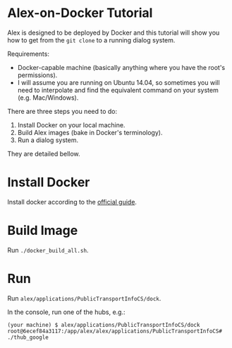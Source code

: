 Alex-on-Docker Tutorial
=======================

Alex is designed to be deployed by Docker and this tutorial will show you how to get from the ``git clone`` to a running dialog system.

Requirements:
  * Docker-capable machine (basically anything where you have the root's permissions).
  * I will assume you are running on Ubuntu 14.04, so sometimes you will need to interpolate and find the equivalent command on your system (e.g. Mac/Windows).

There are three steps you need to do:

1. Install Docker on your local machine. 
2. Build Alex images (bake in Docker's terminology).
3. Run a dialog system.

They are detailed bellow.

# Install Docker
Install docker according to the [official guide](https://docs.docker.com/installation/).

# Build Image
Run `./docker_build_all.sh`.

# Run 
Run `alex/applications/PublicTransportInfoCS/dock`.

In the console, run one of the hubs, e.g.:
```
(your machine) $ alex/applications/PublicTransportInfoCS/dock
root@6ecef84a3117:/app/alex/alex/applications/PublicTransportInfoCS# ./thub_google
```
